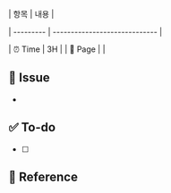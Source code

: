 <!-- 예상 소요 시간 및 작업중인 페이지(컴포넌트)를 적어주세요 -->
| 항목      | 내용                          |

| --------- | ----------------------------- |

| ⏰ Time        | 3H            |
| 📄 Page |            |

## 🔨 Issue
<!-- 이슈에 대해 간략하게 설명해주세요 -->
-
## ✅ To-do
<!-- 진행할 작업에 대해 적어주세요 -->
- [ ] 

## 📄 Reference
<!-- (선택)스크린샷 등의 참고 자료를 적어주세요 -->
